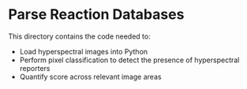 # Parse Reaction Databases
This directory contains the code needed to:
- Load hyperspectral images into Python
- Perform pixel classification to detect the presence of hyperspectral reporters 
- Quantify score across relevant image areas
